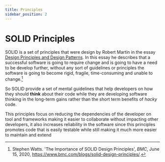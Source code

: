 ```yaml
---
title: Principles
sidebar_position: 2
---
```


# SOLID Principles

SOLID is a set of principles that were design by Robert Martin in the
essay [Design Principles and Design Patterns](https://web.archive.org/web/20150906155800/http:/www.objectmentor.com/resources/articles/Principles_and_Patterns.pdf). In this essay he describes that a successful software is going to require
change and is going to have a need to be develop further, without any sort of guidelines or principles the software is going to become rigid, fragile, time-consuming and unable to change.[^1]

So SOLID provide a set of mental guidelines that help developers on how they should **think** about their code while they are developing software thinking in the long-term gains rather than the short term benefits of _hacky_ code.

This principles focus on reducing the dependencies of the developer on tool and frameworks making it easier to collaborate without impacting other developers, it also increases reliability in the software since this principles promotes code that is easily testable while still making it much more easier to maintain and extend

[^1]: Stephen Watts. 'The Importance of SOLID Design Principles', _BMC_, June 15, 2020, https://www.bmc.com/blogs/solid-design-principles/.

